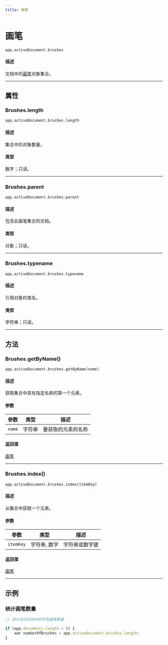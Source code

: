 ```yaml
---
title: 画笔
---
```

# 画笔

`app.activeDocument.brushes`

#### 描述

文档中的[画笔](.././Brush)对象集合。

---

## 属性

### Brushes.length

`app.activeDocument.brushes.length`

#### 描述

集合中的对象数量。

#### 类型

数字；只读。

---

### Brushes.parent

`app.activeDocument.brushes.parent`

#### 描述

包含此画笔集合的文档。

#### 类型

对象；只读。

---

### Brushes.typename

`app.activeDocument.brushes.typename`

#### 描述

引用对象的类名。

#### 类型

字符串；只读。

---

## 方法

### Brushes.getByName()

`app.activeDocument.brushes.getByName(name)`

#### 描述

获取集合中具有指定名称的第一个元素。

#### 参数

| 参数      | 类型   | 描述               |
| --------- | ------ | ------------------ |
| `name`    | 字符串 | 要获取的元素的名称 |

#### 返回值

[画笔](.././Brush)

---

### Brushes.index()

`app.activeDocument.brushes.index(itemKey)`

#### 描述

从集合中获取一个元素。

#### 参数

| 参数      | 类型          | 描述               |
| --------- | ------------- | ------------------ |
| `itemKey` | 字符串, 数字  | 字符串或数字键     |

#### 返回值

[画笔](.././Brush)

---

## 示例

### 统计画笔数量

```javascript
// 统计活动文档中的所有画笔数量

if (app.documents.length > 0) {
    var numberOfBrushes = app.activeDocument.brushes.length;
}
```